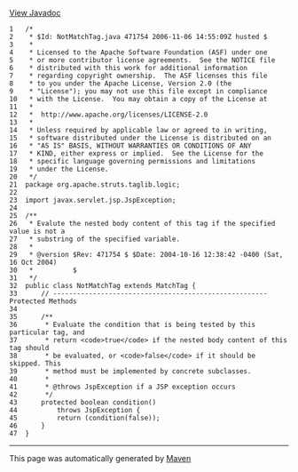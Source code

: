 [View Javadoc](../../../../../../apidocs/org/apache/struts/taglib/logic/NotMatchTag.html.md)


    1   /*
    2    * $Id: NotMatchTag.java 471754 2006-11-06 14:55:09Z husted $
    3    *
    4    * Licensed to the Apache Software Foundation (ASF) under one
    5    * or more contributor license agreements.  See the NOTICE file
    6    * distributed with this work for additional information
    7    * regarding copyright ownership.  The ASF licenses this file
    8    * to you under the Apache License, Version 2.0 (the
    9    * "License"); you may not use this file except in compliance
    10   * with the License.  You may obtain a copy of the License at
    11   *
    12   *  http://www.apache.org/licenses/LICENSE-2.0
    13   *
    14   * Unless required by applicable law or agreed to in writing,
    15   * software distributed under the License is distributed on an
    16   * "AS IS" BASIS, WITHOUT WARRANTIES OR CONDITIONS OF ANY
    17   * KIND, either express or implied.  See the License for the
    18   * specific language governing permissions and limitations
    19   * under the License.
    20   */
    21  package org.apache.struts.taglib.logic;
    22  
    23  import javax.servlet.jsp.JspException;
    24  
    25  /**
    26   * Evalute the nested body content of this tag if the specified value is not a
    27   * substring of the specified variable.
    28   *
    29   * @version $Rev: 471754 $ $Date: 2004-10-16 12:38:42 -0400 (Sat, 16 Oct 2004)
    30   *          $
    31   */
    32  public class NotMatchTag extends MatchTag {
    33      // ------------------------------------------------------ Protected Methods
    34  
    35      /**
    36       * Evaluate the condition that is being tested by this particular tag, and
    37       * return <code>true</code> if the nested body content of this tag should
    38       * be evaluated, or <code>false</code> if it should be skipped. This
    39       * method must be implemented by concrete subclasses.
    40       *
    41       * @throws JspException if a JSP exception occurs
    42       */
    43      protected boolean condition()
    44          throws JspException {
    45          return (condition(false));
    46      }
    47  }

------------------------------------------------------------------------

This page was automatically generated by [Maven](http://maven.apache.org/)
